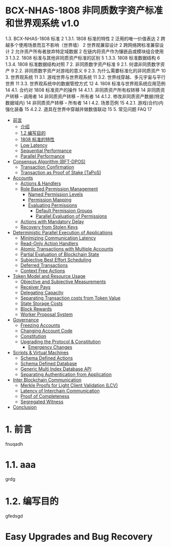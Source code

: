 # BCX-NHAS-1808 非同质数字资产标准 和世界观系统 v1.0  

1.3. BCX-NHAS-1808 标准	2
1.3.1. 1808 标准的特性	2
泛用的唯一价值表达	2
跨越多个使用场景而互不影响（世界墙）	2
世界观兼容设计	2
跨网络跨标准兼容设计	2
允许资产所有者放弃特定域数据	2
在链内将资产作为镶嵌品或模块组合使用	3
1.3.2. 1808 标准与其他非同质资产标准的区别	5
1.3.3. 1808 标准数据结构	6
1.3.4. 1808 标准数据结构对照	7
2. 非同质数字资产标准	9
2.1. 何谓非同质数字资产	9
2.2. 非同质数字资产对游戏的意义	9
2.3. 为什么需要标准化的非同质资产	10
3. 世界观系统	11
3.1. 游戏世界与世界观系统	11
3.2. 世界线穿越、多元宇宙与平行世界	11
3.3. 世界观系统中的数据管控方式	12
4. 1808 标准与世界观系统应用范例	14
4.1. 合约对 1808 标准资产的操作	14
4.1.1. 非同质资产所有权转移	14
非同质资产转移 – 调用者	14
非同质资产转移 – 所有者	14
4.1.2. 修改非同质资产数据(特定数据域内)	14
非同质资产转移 – 所有者	14
I
4.2. 场景范例	15
4.2.1. 游戏(合约)内强化装备	15
4.2.2. 道具在世界中穿越并做数值联动	15
5. 常见问题 FAQ	17

- [前言](#前言)
  * [介绍](#介绍)
  * [1.2 编写目的](1.2-编写目的)
  * [1808 标准的特性](#1808-标准的特性)
  * [Low Latency](#low-latency)
  * [Sequential Performance](#sequential-performance)
  * [Parallel Performance](#parallel-performance)
- [Consensus Algorithm \(BFT-DPOS\)](#consensus-algorithm-bft-dpos)
  * [Transaction Confirmation](#transaction-confirmation)
  * [Transaction as Proof of Stake \(TaPoS\)](#transaction-as-proof-of-stake-tapos)
- [Accounts](#accounts)
  * [Actions & Handlers](#actions--handlers)
  * [Role Based Permission Management](#role-based-permission-management)
    + [Named Permission Levels](#named-permission-levels)
    + [Permission Mapping](#permission-mapping)
    + [Evaluating Permissions](#evaluating-permissions)
      - [Default Permission Groups](#default-permission-groups)
      - [Parallel Evaluation of Permissions](#parallel-evaluation-of-permissions)
  * [Actions with Mandatory Delay](#actions-with-mandatory-delay)
  * [Recovery from Stolen Keys](#recovery-from-stolen-keys)
- [Deterministic Parallel Execution of Applications](#deterministic-parallel-execution-of-applications)
  * [Minimizing Communication Latency](#minimizing-communication-latency)
  * [Read-Only Action Handlers](#read-only-action-handlers)
  * [Atomic Transactions with Multiple Accounts](#atomic-transactions-with-multiple-accounts)
  * [Partial Evaluation of Blockchain State](#partial-evaluation-of-blockchain-state)
  * [Subjective Best Effort Scheduling](#subjective-best-effort-scheduling)
  * [Deferred Transactions](#deferred-transactions)
  * [Context Free Actions](#context-free-actions)
- [Token Model and Resource Usage](#token-model-and-resource-usage)
  * [Objective and Subjective Measurements](#objective-and-subjective-measurements)
  * [Receiver Pays](#receiver-pays)
  * [Delegating Capacity](#delegating-capacity)
  * [Separating Transaction costs from Token Value](#separating-transaction-costs-from-token-value)
  * [State Storage Costs](#state-storage-costs)
  * [Block Rewards](#block-rewards)
  * [Worker Proposal System](#worker-proposal-system)
- [Governance](#governance)
  * [Freezing Accounts](#freezing-accounts)
  * [Changing Account Code](#changing-account-code)
  * [Constitution](#constitution)
  * [Upgrading the Protocol & Constitution](#upgrading-the-protocol--constitution)
    + [Emergency Changes](#emergency-changes)
- [Scripts & Virtual Machines](#scripts--virtual-machines)
  * [Schema Defined Actions](#schema-defined-actions)
  * [Schema Defined Database](#schema-defined-database)
  * [Generic Multi Index Database API](#generic-multi-index-database-api)
  * [Separating Authentication from Application](#separating-authentication-from-application)
- [Inter Blockchain Communication](#inter-blockchain-communication)
  * [Merkle Proofs for Light Client Validation \(LCV\)](#merkle-proofs-for-light-client-validation-lcv)
  * [Latency of Interchain Communication](#latency-of-interchain-communication)
  * [Proof of Completeness](#proof-of-completeness)
  * [Segregated Witness](#segregated-witness)
- [Conclusion](#conclusion)



# 1. 前言

fnuqadh


# 1.1. aaa

grdg
# 1.2. 编写目的

gfedsgd

# Easy Upgrades and Bug Recovery
